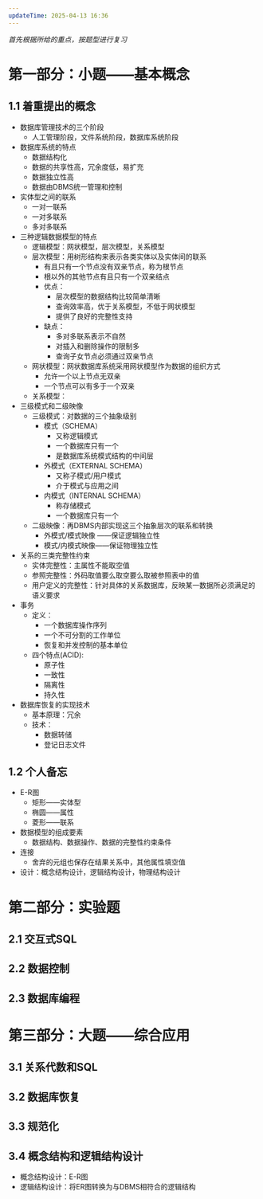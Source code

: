 ```yaml
---
updateTime: 2025-04-13 16:36
---
```

*首先根据所给的重点，按题型进行复习*  
# 第一部分：小题——基本概念  
## 1.1 着重提出的概念  
* 数据库管理技术的三个阶段  
	* 人工管理阶段，文件系统阶段，数据库系统阶段  
* 数据库系统的特点  
	* 数据结构化  
	* 数据的共享性高，冗余度低，易扩充  
	* 数据独立性高  
	* 数据由DBMS统一管理和控制  
* 实体型之间的联系  
	* 一对一联系  
	* 一对多联系  
	* 多对多联系  
* 三种逻辑数据模型的特点  
	* 逻辑模型：网状模型，层次模型，关系模型  
	* 层次模型：用树形结构来表示各类实体以及实体间的联系  
		* 有且只有一个节点没有双亲节点，称为根节点  
		* 根以外的其他节点有且只有一个双亲结点  
		* 优点：  
			* 层次模型的数据结构比较简单清晰  
			* 查询效率高，优于关系模型，不低于网状模型  
			* 提供了良好的完整性支持  
		* 缺点：  
			* 多对多联系表示不自然  
			* 对插入和删除操作的限制多  
			* 查询子女节点必须通过双亲节点  
	* 网状模型：网状数据库系统采用网状模型作为数据的组织方式  
		* 允许一个以上节点无双亲  
		* 一个节点可以有多于一个双亲  
	* 关系模型：
* 三级模式和二级映像  
	* 三级模式：对数据的三个抽象级别  
		* 模式（SCHEMA）  
			* 又称逻辑模式  
			* 一个数据库只有一个  
			* 是数据库系统模式结构的中间层  
		* 外模式（EXTERNAL SCHEMA）  
			* 又称子模式/用户模式  
			* 介于模式与应用之间  
		* 内模式（INTERNAL SCHEMA）  
			* 称存储模式  
			* 一个数据库只有一个  
	* 二级映像：再DBMS内部实现这三个抽象层次的联系和转换    
		* 外模式/模式映像 ——保证逻辑独立性   
		* 模式/内模式映像——保证物理独立性    
* 关系的三类完整性约束  
	* 实体完整性：主属性不能取空值    
	* 参照完整性：外码取值要么取空要么取被参照表中的值
	* 用户定义的完整性：针对具体的关系数据库，反映某一数据所必须满足的语义要求  
* 事务  
	* 定义：  
		* 一个数据库操作序列  
		* 一个不可分割的工作单位  
		* 恢复和并发控制的基本单位  
	* 四个特点(ACID):  
		* 原子性  
		* 一致性  
		* 隔离性  
		* 持久性  
* 数据库恢复的实现技术  
	* 基本原理：冗余  
	* 技术：  
		* 数据转储  
		* 登记日志文件
## 1.2 个人备忘  
* E-R图  
	* 矩形——实体型  
	* 椭圆——属性  
	* 菱形——联系  
* 数据模型的组成要素  
	* 数据结构、数据操作、数据的完整性约束条件  
* 连接  
	* 舍弃的元组也保存在结果关系中，其他属性填空值  
* 设计：概念结构设计，逻辑结构设计，物理结构设计  
# 第二部分：实验题  
## 2.1 交互式SQL  
## 2.2 数据控制  
## 2.3 数据库编程  
# 第三部分：大题——综合应用  
## 3.1 关系代数和SQL  
## 3.2 数据库恢复  
## 3.3 规范化  
## 3.4 概念结构和逻辑结构设计  
* 概念结构设计：E-R图  
* 逻辑结构设计：将ER图转换为与DBMS相符合的逻辑结构

